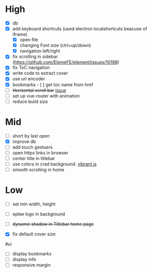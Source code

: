 # High

- [x] db
- [x] add keyboard shortcuts (used electron localshortcuts beacuse of iframe)
  - [x] open file
  - [x] changing Font size (ctrl+up/down)
  - [x] navigation left/right
- [x] fix scrolling in sidebar (https://github.com/ElemeFE/element/issues/10198)
- [x] fix ToC navigation 
- [x] write code to extract cover
- [x] use url encoder
- [x] bookmarks
      - [ ] get toc name from href
- [ ] ~~Horizontal scroll bar~~ [issue](https://github.com/futurepress/epub.js/issues/744) 
- [ ] set up vue-router with animation
- [ ] reduce build size

# Mid

- [ ] short by last open
- [x] improve db
- [ ] add touch gestuers
- [ ] open https links in browser
- [ ] center title in titlebar
- [ ] use colors in crad background. [vibrant.js](https://jariz.github.io/vibrant.js/)
- [ ] smooth scrolling in home

# Low

- [ ] set min width, height
- [ ] eplee logo in background
- [ ] ~~dynamic shadow in Titlebar home page~~
- [x] fix default cover size


#ui 
- [ ] display bookmarks
- [ ] display info
- [ ] responsive margin
